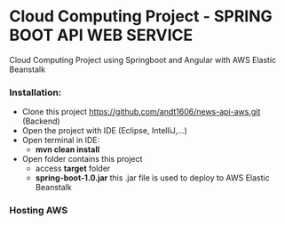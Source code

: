 # Cloud Computing Project - SPRING BOOT API WEB SERVICE 


Cloud Computing Project using Springboot and Angular with AWS Elastic Beanstalk

### Installation:
- Clone this project https://github.com/andt1606/news-api-aws.git (Backend)
- Open the project with IDE (Eclipse, IntelliJ,...)
- Open terminal in IDE:
  - **mvn clean install**
- Open folder contains this project
  - access **target** folder
  - **spring-boot-1.0.jar** this .jar file is used to deploy to AWS Elastic Beanstalk

### Hosting AWS
